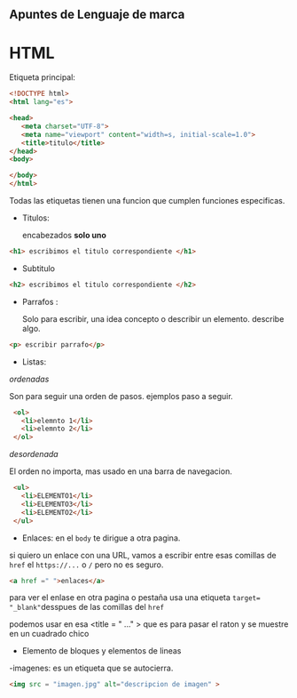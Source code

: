 ## Apuntes de Lenguaje de marca

# HTML

 Etiqueta principal:


 ```html 
 <!DOCTYPE html>
<html lang="es">

<head>
    <meta charset="UTF-8">
    <meta name="viewport" content="width=s, initial-scale=1.0">
    <title>titulo</title>
</head>
<body>

</body>
</html>
``` 




Todas las etiquetas tienen una funcion que cumplen funciones especificas.

- Titulos:

   encabezados  **solo uno**



```HTML
<h1> escribimos el titulo correspondiente </h1>
```

- Subtitulo

```HTML
<h2> escribimos el titulo correspondiente </h2>
```
- Parrafos :

  Solo para escribir, una idea concepto o describir un elemento. describe algo.
 ```html
 <p> escribir parrafo</p>
 ```
- Listas:

 *ordenadas*

 Son para seguir una orden de pasos. ejemplos paso a seguir.


 ```html
  <ol> 
    <li>elemnto 1</li>
    <li>elemnto 2</li>
  </ol> 
 ```
 *desordenada*

 El orden no importa, mas usado en una barra de navegacion. 



 ```html
  <ul>
    <li>ELEMENTO1</li>
    <li>ELEMENTO3</li>
    <li>ELEMENTO2</li>
  </ul>
 ```


- Enlaces:
 en el `body` te dirigue a otra pagina. 


si quiero un enlace con una URL, vamos a escribir entre esas comillas de `href` el `https://...`
o `/` pero no es seguro.



```html
<a href =" ">enlaces</a>
```
para ver el enlase en otra pagina o pestaña usa una etiqueta `target= "_blank"`desspues de las comillas del `href` 



 podemos usar en esa <title = " ..." > que es para pasar el raton y se muestre en un cuadrado chico


 - Elemento de bloques y elementos de lineas
   

 
 -imagenes:
 es un etiqueta que se autocierra.


 ```html
<img src = "imagen.jpg" alt="descripcion de imagen" >
 ```
